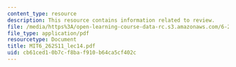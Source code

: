 ```yaml
---
content_type: resource
description: This resource contains information related to review.
file: /media/https%3A/open-learning-course-data-rc.s3.amazonaws.com/6-262-discrete-stochastic-processes-spring-2011/cb61ced10b7cf8baf910b64ca5cf402c_MIT6_262S11_lec14.pdf
file_type: application/pdf
resourcetype: Document
title: MIT6_262S11_lec14.pdf
uid: cb61ced1-0b7c-f8ba-f910-b64ca5cf402c
---
```


